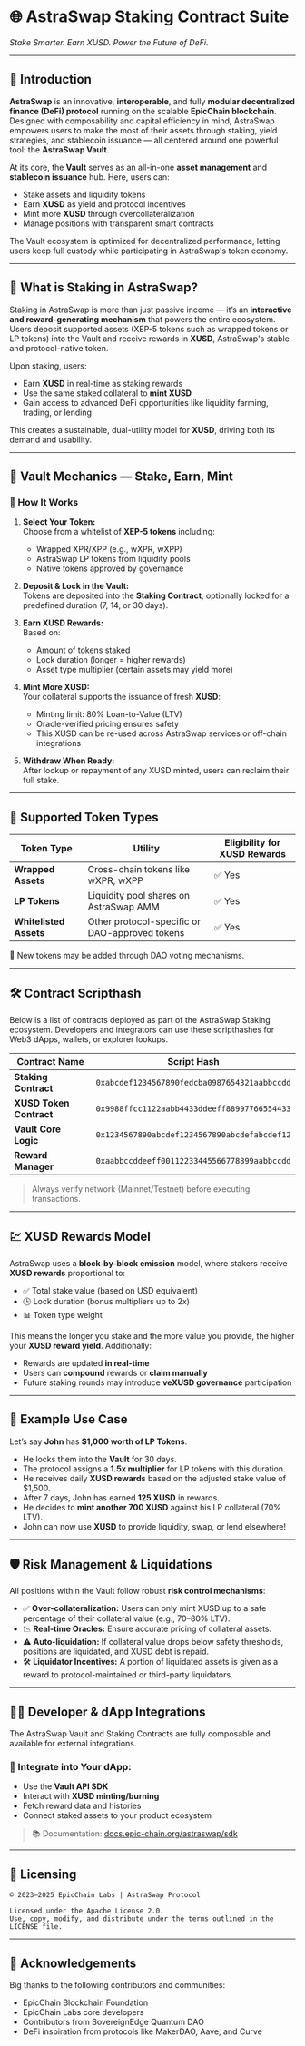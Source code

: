 ﻿# 🌐 **AstraSwap Staking Contract Suite**  
*Stake Smarter. Earn XUSD. Power the Future of DeFi.*

---

## 🧭 Introduction

**AstraSwap** is an innovative, **interoperable**, and fully **modular decentralized finance (DeFi) protocol** running on the scalable **EpicChain blockchain**. Designed with composability and capital efficiency in mind, AstraSwap empowers users to make the most of their assets through staking, yield strategies, and stablecoin issuance — all centered around one powerful tool: the **AstraSwap Vault**.

At its core, the **Vault** serves as an all-in-one **asset management** and **stablecoin issuance** hub. Here, users can:
- Stake assets and liquidity tokens
- Earn **XUSD** as yield and protocol incentives
- Mint more **XUSD** through overcollateralization
- Manage positions with transparent smart contracts

The Vault ecosystem is optimized for decentralized performance, letting users keep full custody while participating in AstraSwap's token economy.

---

## 🔐 What is Staking in AstraSwap?

Staking in AstraSwap is more than just passive income — it’s an **interactive and reward-generating mechanism** that powers the entire ecosystem. Users deposit supported assets (XEP-5 tokens such as wrapped tokens or LP tokens) into the Vault and receive rewards in **XUSD**, AstraSwap's stable and protocol-native token.

Upon staking, users:
- Earn **XUSD** in real-time as staking rewards
- Use the same staked collateral to **mint XUSD**
- Gain access to advanced DeFi opportunities like liquidity farming, trading, or lending

This creates a sustainable, dual-utility model for **XUSD**, driving both its demand and usability.

---

## 💠 Vault Mechanics — Stake, Earn, Mint

### 🔄 How It Works

1. **Select Your Token:**  
   Choose from a whitelist of **XEP-5 tokens** including:
   - Wrapped XPR/XPP (e.g., wXPR, wXPP)
   - AstraSwap LP tokens from liquidity pools
   - Native tokens approved by governance

2. **Deposit & Lock in the Vault:**  
   Tokens are deposited into the **Staking Contract**, optionally locked for a predefined duration (7, 14, or 30 days).

3. **Earn XUSD Rewards:**  
   Based on:
   - Amount of tokens staked
   - Lock duration (longer = higher rewards)
   - Asset type multiplier (certain assets may yield more)

4. **Mint More XUSD:**  
   Your collateral supports the issuance of fresh **XUSD**:
   - Minting limit: 80% Loan-to-Value (LTV)
   - Oracle-verified pricing ensures safety
   - This XUSD can be re-used across AstraSwap services or off-chain integrations

5. **Withdraw When Ready:**  
   After lockup or repayment of any XUSD minted, users can reclaim their full stake.

---

## 🧾 Supported Token Types

| Token Type       | Utility                                           | Eligibility for XUSD Rewards |
|------------------|---------------------------------------------------|-------------------------------|
| **Wrapped Assets** | Cross-chain tokens like wXPR, wXPP                | ✅ Yes                        |
| **LP Tokens**    | Liquidity pool shares on AstraSwap AMM            | ✅ Yes                        |
| **Whitelisted Assets** | Other protocol-specific or DAO-approved tokens | ✅ Yes                        |

📌 New tokens may be added through DAO voting mechanisms.

---

## 🛠️ Contract Scripthash

Below is a list of contracts deployed as part of the AstraSwap Staking ecosystem. Developers and integrators can use these scripthashes for Web3 dApps, wallets, or explorer lookups.

| Contract Name           | Script Hash                                     |
|-------------------------|-------------------------------------------------|
| **Staking Contract**    | `0xabcdef1234567890fedcba0987654321aabbccdd`    |
| **XUSD Token Contract** | `0x9988ffcc1122aabb4433ddeeff88997766554433`    |
| **Vault Core Logic**    | `0x1234567890abcdef1234567890abcdefabcdef12`    |
| **Reward Manager**      | `0xaabbccddeeff00112233445566778899aabbccdd`    |

> Always verify network (Mainnet/Testnet) before executing transactions.

---

## 💹 XUSD Rewards Model

AstraSwap uses a **block-by-block emission** model, where stakers receive **XUSD rewards** proportional to:

- ✅ Total stake value (based on USD equivalent)
- 🕒 Lock duration (bonus multipliers up to 2x)
- 📊 Token type weight

This means the longer you stake and the more value you provide, the higher your **XUSD reward yield**. Additionally:

- Rewards are updated **in real-time**
- Users can **compound** rewards or **claim manually**
- Future staking rounds may introduce **veXUSD governance** participation

---

## 🧮 Example Use Case

Let’s say **John** has **$1,000 worth of LP Tokens**.

- He locks them into the **Vault** for 30 days.
- The protocol assigns a **1.5x multiplier** for LP tokens with this duration.
- He receives daily **XUSD rewards** based on the adjusted stake value of $1,500.
- After 7 days, John has earned **125 XUSD** in rewards.
- He decides to **mint another 700 XUSD** against his LP collateral (70% LTV).
- John can now use **XUSD** to provide liquidity, swap, or lend elsewhere!

---

## 🛡️ Risk Management & Liquidations

All positions within the Vault follow robust **risk control mechanisms**:

- ✅ **Over-collateralization:** Users can only mint XUSD up to a safe percentage of their collateral value (e.g., 70–80% LTV).
- 📉 **Real-time Oracles:** Ensure accurate pricing of collateral assets.
- ⚠️ **Auto-liquidation:** If collateral value drops below safety thresholds, positions are liquidated, and XUSD debt is repaid.
- 🛠️ **Liquidator Incentives:** A portion of liquidated assets is given as a reward to protocol-maintained or third-party liquidators.

---

## 🧑‍💻 Developer & dApp Integrations

The AstraSwap Vault and Staking Contracts are fully composable and available for external integrations.

### 🔌 Integrate into Your dApp:

- Use the **Vault API SDK**
- Interact with **XUSD minting/burning**
- Fetch reward data and histories
- Connect staked assets to your product ecosystem

> 📚 Documentation: [docs.epic-chain.org/astraswap/sdk](https://docs.epic-chain.org/astraswap/sdk)

---

## 📘 Licensing

```
© 2023–2025 EpicChain Labs | AstraSwap Protocol

Licensed under the Apache License 2.0.
Use, copy, modify, and distribute under the terms outlined in the LICENSE file.
```

---

## 🧠 Acknowledgements

Big thanks to the following contributors and communities:

- EpicChain Blockchain Foundation
- EpicChain Labs core developers
- Contributors from SovereignEdge Quantum DAO
- DeFi inspiration from protocols like MakerDAO, Aave, and Curve
